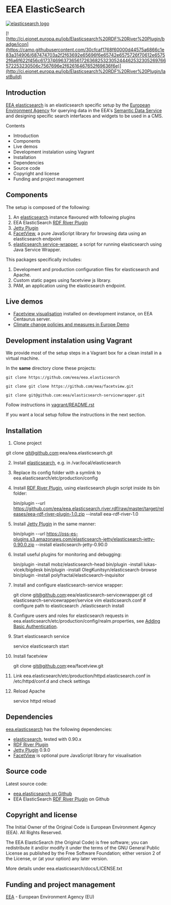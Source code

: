 #  EEA ElasticSearch

[![elasticsearch
logo](https://camo.githubusercontent.com/477897fc76cf942ce73936c8b304dec227151035/687474703a2f2f7777772e656c61737469637365617263682e6f72672f636f6e74656e742f7468656d65732f656c61737469637365617263682d6f72672f696d616765732f6c6f676f2e706e67)](https://camo.githubusercontent.com/477897fc76cf942ce73936c8b304dec227151035/687474703a2f2f7777772e656c61737469637365617263682e6f72672f636f6e74656e742f7468656d65732f656c61737469637365617263682d6f72672f696d616765732f6c6f676f2e706e67)

[![http://ci.eionet.europa.eu/job/Elasticsearch%20RDF%20River%20Plugin/badge/icon](https://camo.githubusercontent.com/30cfcaf1768f60000d44575a6866c1e83a314906/687474703a2f2f63692e65696f6e65742e6575726f70612e65752f6a6f622f456c61737469637365617263682532305244462532305269766572253230506c7567696e2f62616467652f69636f6e)](http://ci.eionet.europa.eu/job/Elasticsearch%20RDF%20River%20Plugin/lastBuild)

##  Introduction

[EEA elasticsearch](http://eea.github.com/docs/eea.elasticsearch) is an
elasticsearch specific setup by the [European Environment
Agency](http://www.eea.europa.eu/) for querying data in the EEA's [Semantic
Data Service](http://semantic.eea.europa.eu/) and designing specific search
interfaces and widgets to be used in a CMS.

Contents

  * Introduction
  * Components
  * Live demos
  * Development instalation using Vagrant
  * Installation
  * Dependencies
  * Source code
  * Copyright and license
  * Funding and project management

##  Components

The setup is composed of the following:

  1. An [elasticsearch](http://elasticsearch.org) instance flavoured with following plugins
  2. EEA ElasticSearch [RDF River Plugin](https://github.com/eea/eea.elasticsearch.river.rdf)
  3. [Jetty Plugin](https://github.com/sonian/elasticsearch-jetty)
  4. [FacetView](https://github.com/eea/facetview), a pure JavaScript library for browsing data using an elasticsearch endpoint
  5. [elasticsearch service-wrapper](https://github.com/eea/elasticsearch-servicewrapper), a script for running elasticsearch using Java Service Wrapper.

This packages specifically includes:

  1. Development and production configuration files for elasticsearch and Apache.
  2. Custom static pages using facetview js library.
  3. PAM, an application using the elasticsearch endpoint.

##  Live demos

  * [Facetview visualisation](http://centaurus-dev.eea.europa.eu) installed on development instance, on EEA Centaurus server.
  * [Climate change policies and measures in Europe Demo](http://www.eea.europa.eu/data-and-maps/pam/)

##  Development instalation using Vagrant

We provide most of the setup steps in a Vagrant box for a clean install in a
virtual machine.

In the **same** directory clone these projects:

    
    
    git clone https://github.com/eea/eea.elasticsearch
    
    git clone git clone https://github.com/eea/facetview.git
    
    git clone git@github.com:eea/elasticsearch-servicewrapper.git
    

Follow instructions in
[vagrant/README.rst](/zotya/eea.elasticsearch/blob/master/vagrant/README.rst)

If you want a local setup follow the instructions in the next section.

##  Installation

  1. Clone project

git clone [git@github.com](mailto:git@github.com):eea/eea.elasticsearch.git

  2. Install [elasticsearch](http://elasticsearch.org), e.g. in /var/local/elasticsearch

  3. Replace its config folder with a symlink to eea.elasticsearch/etc/production/config

  4. Install [RDF River Plugin](https://github.com/eea/eea.elasticsearch.river.rdf), using elasticsearch plugin script inside its bin folder:
    
        bin/plugin --url https://github.com/eea/eea.elasticsearch.river.rdf/raw/master/target/releases/eea-rdf-river-plugin-1.0.zip
    --install eea-rdf-river-1.0
    

  5. Install [Jetty Plugin](https://github.com/sonian/elasticsearch-jetty) in the same manner:
    
        bin/plugin --url https://oss-es-plugins.s3.amazonaws.com/elasticsearch-jetty/elasticsearch-jetty-0.90.0.zip
    --install elasticsearch-jetty-0.90.0
    

  6. Install useful plugins for monitoring and debugging:
    
        bin/plugin -install mobz/elasticsearch-head
    bin/plugin -install lukas-vlcek/bigdesk
    bin/plugin -install OlegKunitsyn/elasticsearch-browse
    bin/plugin -install polyfractal/elasticsearch-inquisitor
    

  7. Install and configure elasticsearch-service wrapper:
    
        git clone git@github.com:eea/elasticsearch-servicewrapper.git
    cd elasticsearch-servicewrapper/service
    vim elasticsearch.conf # configure path to elasticsearch
    ./elasticsearch install
    

  8. Configure users and roles for elasticsearch requests in eea.elasticsearch/etc/production/config/realm.properties, see [Adding Basic Authentication](https://github.com/sonian/elasticsearch-jetty#adding-basic-authentication).

  9. Start elasticsearch service
    
        service elasticsearch start
    

  10. Install facetview
    
        git clone git@github.com:eea/facetview.git
    

  11. Link eea.elasticsearch/etc/production/httpd.elasticsearch.conf in /etc/httpd/conf.d and check settings

  12. Reload Apache
    
        service httpd reload
    

##  Dependencies

[eea.elasticsearch](https://github.com/eea/eea.elasticsearch) has the
following dependencies:

    

  * [elasticsearch](http://elasticsearch.org), tested with 0.90.x
  * [RDF River Plugin](https://github.com/eea/eea.elasticsearch.river.rdf)
  * [Jetty Plugin](https://github.com/sonian/elasticsearch-jetty) 0.9.0
  * [FacetView](https://github.com/eea/facetview) is optional pure JavaScript library for visualisation

##  Source code

Latest source code:

    

  * [eea.elasticsearch on Github](https://github.com/eea/eea.elasticsearch)
  * EEA ElasticSearch [RDF River Plugin](https://github.com/eea/eea.elasticsearch.river.rdf) on Github

##  Copyright and license

The Initial Owner of the Original Code is European Environment Agency (EEA).
All Rights Reserved.

The EEA ElasticSearch (the Original Code) is free software; you can
redistribute it and/or modify it under the terms of the GNU General Public
License as published by the Free Software Foundation; either version 2 of the
License, or (at your option) any later version.

More details under eea.elasticsearch/docs/LICENSE.txt

##  Funding and project management

[EEA](http://www.eea.europa.eu/) \- European Environment Agency (EU)

